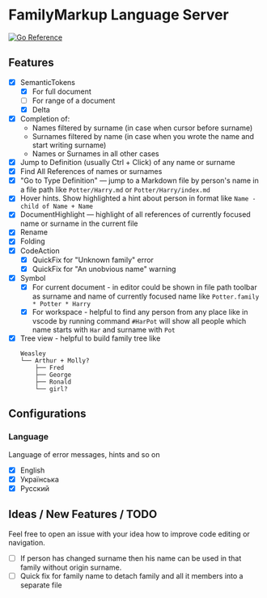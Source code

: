 # FamilyMarkup Language Server

[![Go Reference](https://pkg.go.dev/badge/github.com/redexp/familymarkup-lsp.svg)](https://pkg.go.dev/github.com/redexp/familymarkup-lsp)

## Features

- [x] SemanticTokens
  - [x] For full document
  - [ ] For range of a document
  - [x] Delta
- [x] Completion of:
  - Names filtered by surname (in case when cursor before surname)
  - Surnames filtered by name (in case when you wrote the name and start writing surname)
  - Names or Surnames in all other cases
- [x] Jump to Definition (usually Ctrl + Click) of any name or surname
- [x] Find All References of names or surnames 
- [x] "Go to Type Definition" — jump to a Markdown file by person's name in a file path like `Potter/Harry.md` or `Potter/Harry/index.md`
- [x] Hover hints. Show highlighted a hint about person in format like `Name - child of Name + Name`
- [x] DocumentHighlight — highlight of all references of currently focused name or surname in the current file
- [x] Rename
- [x] Folding
- [x] CodeAction
  - [x] QuickFix for "Unknown family" error
  - [x] QuickFix for "An unobvious name" warning
- [x] Symbol
  - [x] For current document - in editor could be shown in file path toolbar as surname and name of currently focused name like `Potter.family * Potter * Harry`
  - [x] For workspace - helpful to find any person from any place like in vscode by running command `#HarPot` will show all people which name starts with `Har` and surname with `Pot`
- [x] Tree view - helpful to build family tree like
    ```
    Weasley
    └── Arthur + Molly?
        ├── Fred
        ├── George
        ├── Ronald
        └── girl?
    ```

## Configurations

### Language

Language of error messages, hints and so on

- [x] English
- [x] Українська
- [x] Русский

## Ideas / New Features / TODO

Feel free to open an issue with your idea how to improve code editing or navigation.

- [ ] If person has changed surname then his name can be used in that family without origin surname.
- [ ] Quick fix for family name to detach family and all it members into a separate file